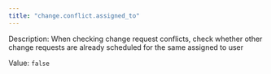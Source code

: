 ```yaml
---
title: "change.conflict.assigned_to"
---
```


Description: When checking change request conflicts, check whether other change requests are already scheduled for the same assigned to user

Value: `false`